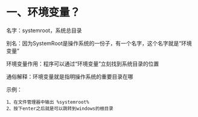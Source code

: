 # 一、环境变量？

名字：systemroot，系统总目录

别名：因为SystemRoot是操作系统的一份子，有一个名字，这个名字就是“环境变量”

环境变量作用：程序可以通过“环境变量”立刻找到系统目录的位置

通俗解释：环境变量就是指明操作系统的重要目录在哪

示例：

```
1、在文件管理器中输出 %systemroot%
2、按下enter之后就是可以跳转到windows的根目录
```

